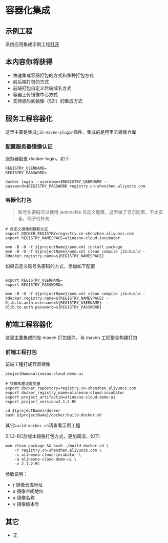 # 容器化集成

## 示例工程

系统应用集成示例工程[打开](https://gitee.com/alinesno-cloud/alinesno-demo-gateway-open/tree/master/demo-business-shop)

## 本内容你将获得

- 快速集成容器打包的方式和多种打包方式
- 前后端打包的方式
- 前端打包自定义后端域名方式
- 容器上传镜像中心方式
- 支持源码到镜像（S2I）的集成方式

## 服务工程容器化

这里主要是集成`jib-maven-plugin`插件，集成的是阿里云镜像仓库

### 配置服务器镜像认证

服务器配置 docker-login，如下:

```shell
REGISTRY_USERNAME=
REGISTRY_PASSWORD=

docker login --username=$REGISTRY_USERNAME --password=$REGISTRY_PASSWORD registry.cn-shenzhen.aliyuncs.com
```

### 容器化打包

> 账号名密码可以使用 jenkinsfile 自定义配置，这里做了显示配置，不太安全，例子待补充

```shell 
# 自定义镜像创建和认证
export DOCKER_REGISTRY=registry.cn-shenzhen.aliyuncs.com
export REGISTRY_NAMESPACE=alinesno-cloud-incubator

mvn -B -U -f ${projectName}/pom.xml install package
mvn -B -U -f ${projectName}/pom.xml clean compile jib:build -Ddocker.registry.name=${REGISTRY_NAMESPACE}
```

如果自定义账号名密码的方式，添加如下配置

```shell

export REGISTRY_USERNAME=
export REGISTRY_PASSWORD=

mvn -B -U -f ${projectName}/pom.xml clean compile jib:build -Ddocker.registry.name=${REGISTRY_NAMESPACE} -Djib.to.auth.username=${REGISTRY_USERNAME}  -Djib.to.auth.password=${REGISTRY_PASSWORD}

```

## 前端工程容器化

这里主要集成的是 maven 打包插件，与 maven 工程整合构建打包

### 前端工程打包

前端工程打成容器镜像

```shell
projectName=alinesno-cloud-demo-ui

# 镜像构建设置变量
export docker_repostory=registry.cn-shenzhen.aliyuncs.com
export docker_registry_name=alinesno-cloud-incubator
export project_artifactid=alinesno-cloud-demo-ui
export project_version=2.1.2-RC

cd ${projectName}/docker
bash ${projectName}/docker/build-docker.sh
```

其它`build-docker.sh`请查看示例工程

2.1.2-RC后版本镜像打包方式，更加简洁，如下:

```shell
mvn clean package && bash ./build-docker.sh \
	-r registry.cn-shenzhen.aliyuncs.com \
	-s alinesno-cloud-incubator \
	-a alinesno-cloud-demo-ui \
	-v 2.1.2-RC
```

参数说明：
- r 镜像仓库地址
- s 镜像空间地址
- a 镜像名称
- v 镜像版本号

## 其它

- 无
